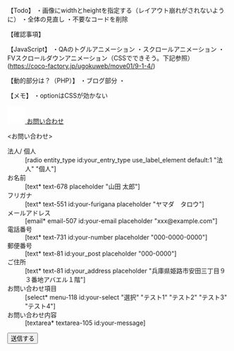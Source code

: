 <!-- 後で消す -->
【Todo】
・画像にwidthとheightを指定する（レイアウト崩れがされないように）
・全体の見直し
・不要なコードを削除


【確認事項】



【JavaScript】
・QAのトグルアニメーション
・スクロールアニメーション
・FVスクロールダウンアニメーション（CSSでできそう。下記参照）
(https://coco-factory.jp/ugokuweb/move01/9-1-4/)

【動的部分は？（PHP）】
・ブログ部分
・

【メモ】
・optionはCSSが効かない
<!-- 後で消すここまで -->

<components>
<a href="#" class="btn">
    <img src="./images/arc-icon-mail.png" alt="メールアイコン" class="btn__icon">
    <span class="btn__text">お問い合わせ</span>
</a>


<お問い合わせ>
<form action="" class="contact-form">
 <dl class="contact-form__dl">
  <div class="contact-form__row">
   <div class="contact-form__label"><label for="your-entity_type">法人/ 個人</label></div>
   <div class="contact-form__radio">
    <dd class="contact-form__input contact-form__input--radio">
[radio entity_type id:your_entry_type use_label_element default:1 "法人" "個人"]
    </dd>
   </div>
  </div>
  <div class="contact-form__row">
   <div class="contact-form__label"><label for="your-name">お名前<span class="require-label"></span></label></div>
   <dd class="contact-form__input">
[text* text-678 placeholder "山田 太郎"]
   </dd>
  </div>
  <div class="contact-form__row">
   <div class="contact-form__label"><label for="your-furigana">フリガナ<span class="require-label"></span></label></div>
   <dd class="contact-form__input">
[text* text-551 id:your-furigana placeholder "ヤマダ　タロウ"]
   </dd>
  </div>
  <div class="contact-form__row">
   <div class="contact-form__label"><label for="your-email">メールアドレス<span class="require-label"></span></label></div>
   <dd class="contact-form__input">
[email* email-507 id:your-email placeholder "xxx@example.com"]
   </dd>
  </div>
  <div class="contact-form__row">
   <div class="contact-form__label"><label for="your-number">電話番号<span class="require-label"></span></label></div>
   <dd class="contact-form__input">
[text* text-731 id:your-number placeholder "000-0000-0000"]
   </dd>
  </div>
  <div class="contact-form__row">
   <div class="contact-form__label"><label for="your-zip">郵便番号<span class="require-label"></span></label></div>
   <dd class="contact-form__input">
[text* text-81 id:your_post placeholder "000-0000"]
   </dd>
  </div>
  <div class="contact-form__row">
   <div class="contact-form__label"><label for="your-address">ご住所<span class="require-label"></span></label></div>
   <dd class="contact-form__input">
[text* text-81 id:your_address placeholder "兵庫県姫路市安田三丁目９３番地アバエル１階"]
   </dd>
  </div>
  <div class="contact-form__row">
   <div class="contact-form__label"><label for="your-item">お問い合わせ項目</label></div>
   <dd class="contact-form__input">
[select* menu-118 id:your-select "選択" "テスト1" "テスト2" "テスト3" "テスト4"]
   </dd>
  </div>
  <div class="contact-form__row">
   <dt class="contact-form__label"><label for="your-message">お問い合わせ内容<span class="require-label"></span></label></dt>
   <dd class="contact-form__input">
[textarea* textarea-105 id:your-message]
   </dd>
  </div> 
 </dl>
 <div class="contact-form__submit">
  <input type="submit" value="送信する">
 </div>
</form>

<!-- <form action="" class="contact-form">
            <dl class="contact-form__dl">
                <div class="contact-form__row">
                    <dt class="contact-form__label"><label for="your-entity_type">法人/ 個人</label></dt>
                    <div class="contact-form__radio">
                        <dd class="contact-form__input contact-form__input--radio">
                            <input id="corporate" name="entity_type" type="radio">
                            <p class="contact-form__radioLabel">法人</p>
                        </dd>
                        <dd class="contact-form__input contact-form__input--radio">
                            <input id="individual" name="entity_type" type="radio">
                            <p class="contact-form__radioLabel">個人</p>
                        </dd>
                    </div>
                </div>
                <div class="contact-form__row">
                    <dt class="contact-form__label"><label for="your-name">お名前<span class="require-label"></span></label></dt>
                    <dd class="contact-form__input">
                        <input id="your-name" type="text" placeholder="山田 太郎" required>
                    </dd>
                </div>
                <div class="contact-form__row">
                    <dt class="contact-form__label"><label for="your-furigana">フリガナ<span class="require-label"></span></label></dt>
                    <dd class="contact-form__input">
                        <input id="your-furigana" type="text" placeholder="ヤマダ タロウ" required>
                    </dd>
                </div>
                <div class="contact-form__row">
                    <dt class="contact-form__label"><label for="your-email">メールアドレス<span
                                class="require-label"></span></label></dt>
                    <dd class="contact-form__input"><input id="your-email" type="email"
                            placeholder="xxx@example.com" required></dd>
                </div>
                <div class="contact-form__row">
                    <dt class="contact-form__label"><label for="your-number">電話番号<span
                                class="require-label"></span></label></dt>
                    <dd class="contact-form__input"><input id="your-number" type="text"
                            placeholder="000-0000-000" required></dd>
                </div>
                <div class="contact-form__row">
                    <dt class="contact-form__label"><label for="your-zip">郵便番号<span class="require-label"></span></label></dt>
                    <dd class="contact-form__input">
                        <input id="your-zip" type="text" placeholder="山田 太郎" maxlength="7" required>
                    </dd>
                </div>
                <div class="contact-form__row">
                    <dt class="contact-form__label"><label for="your-address">ご住所<span class="require-label"></span></label></dt>
                    <dd class="contact-form__input">
                        <input id="address" type="text" placeholder="兵庫県姫路市安田三丁目９３番地アバエル１階" readonly>
                    </dd>
                </div>
                <div class="contact-form__row">
                    <dt class="contact-form__label"><label for="your-item">お問い合わせ項目</label></dt>
                    <dd class="contact-form__input">
                        <select class="contact-form__select" name="example" onchange="changeColor(this)">
                            <option class="contact-form__option" value="" disabled selected hidden>選択してください</option>
                            <option class="contact-form__option" value="相続">相続</option>
                            <option class="contact-form__option" value="遺言">遺言</option>
                            <option class="contact-form__option" value="終活">終活</option>
                            <option class="contact-form__option" value="税金">税金</option>
                            <option class="contact-form__option" value="お知らせ">お知らせ</option>
                            <option class="contact-form__option" value="家族信託">家族信託</option>
                            <option class="contact-form__option" value="その他">その他</option>
                        </select>
                    </dd>
                </div>
                <div class="contact-form__row">
                    <dt class="contact-form__label"><label for="your-message">お問い合わせ内容<span
                                class="require-label"></span></label></dt>
                    <dd class="contact-form__input">
                        <textarea name="your-message" id="your-message" placeholder="ご自由にご記入ください"></textarea>
                    </dd>
                </div> 
            </dl>
            <div class="contact-form__submit">
                <input type="submit" value="送信する">
            </div>
        </form> -->